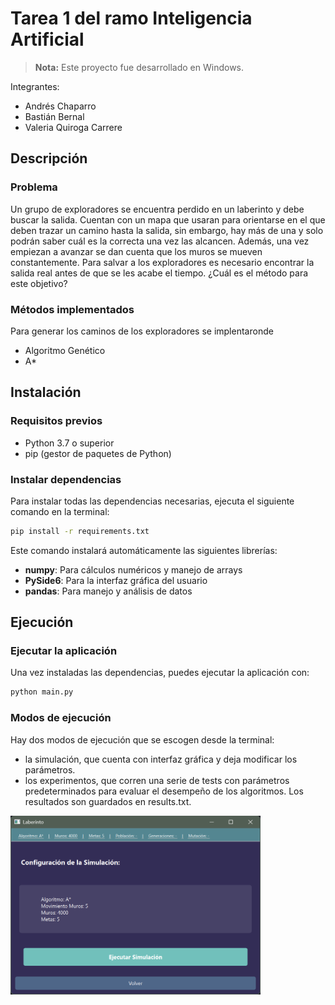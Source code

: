 # Tarea 1 del ramo Inteligencia Artificial

> **Nota:** Este proyecto fue desarrollado en Windows.

Integrantes:
- Andrés Chaparro 
- Bastián Bernal 
- Valeria Quiroga Carrere 

## Descripción

### Problema

Un grupo de exploradores se encuentra perdido en un laberinto y debe buscar la salida. Cuentan con un mapa que usaran para orientarse en el que deben trazar un camino hasta la salida, sin embargo, hay más de una y solo podrán saber cuál es la correcta una vez las alcancen. Además, una vez empiezan a avanzar se dan cuenta que los muros se mueven constantemente. Para salvar a los exploradores es necesario encontrar la salida real antes de que se les acabe el tiempo. ¿Cuál es el método para este objetivo?

### Métodos implementados

Para generar los caminos de los exploradores se implentaronde

 - Algoritmo Genético
 - A*

## Instalación

### Requisitos previos
- Python 3.7 o superior
- pip (gestor de paquetes de Python)

### Instalar dependencias

Para instalar todas las dependencias necesarias, ejecuta el siguiente comando en la terminal:

```bash
pip install -r requirements.txt
```

Este comando instalará automáticamente las siguientes librerías:
- **numpy**: Para cálculos numéricos y manejo de arrays
- **PySide6**: Para la interfaz gráfica del usuario
- **pandas**: Para manejo y análisis de datos

## Ejecución

### Ejecutar la aplicación

Una vez instaladas las dependencias, puedes ejecutar la aplicación con:

```bash
python main.py
```

### Modos de ejecución

Hay dos modos de ejecución que se escogen desde la terminal: 
 - la simulación, que cuenta con interfaz gráfica y deja modificar los parámetros. 
 - los experimentos, que corren una serie de tests con parámetros predeterminados para evaluar el desempeño de los algoritmos. Los resultados son guardados en results.txt.

<img src="parametros.png" alt="Parámetros de configuración" width="400">